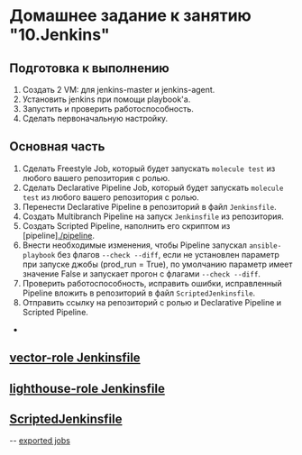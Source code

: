 # Домашнее задание к занятию "10.Jenkins"

## Подготовка к выполнению

1. Создать 2 VM: для jenkins-master и jenkins-agent.
2. Установить jenkins при помощи playbook'a.
3. Запустить и проверить работоспособность.
4. Сделать первоначальную настройку.

## Основная часть

1. Сделать Freestyle Job, который будет запускать `molecule test` из любого вашего репозитория с ролью.
2. Сделать Declarative Pipeline Job, который будет запускать `molecule test` из любого вашего репозитория с ролью.
3. Перенести Declarative Pipeline в репозиторий в файл `Jenkinsfile`.
4. Создать Multibranch Pipeline на запуск `Jenkinsfile` из репозитория.
5. Создать Scripted Pipeline, наполнить его скриптом из [pipeline][./pipeline](https://github.com/netology-code/mnt-homeworks/tree/MNT-video/09-ci-04-jenkins/pipeline).
6. Внести необходимые изменения, чтобы Pipeline запускал `ansible-playbook` без флагов `--check --diff`, если не установлен параметр при запуске джобы (prod_run = True), по умолчанию параметр имеет значение False и запускает прогон с флагами `--check --diff`.
7. Проверить работоспособность, исправить ошибки, исправленный Pipeline вложить в репозиторий в файл `ScriptedJenkinsfile`.
8. Отправить ссылку на репозиторий с ролью и Declarative Pipeline и Scripted Pipeline.

-
[vector-role Jenkinsfile](https://github.com/Destian1995/devops-netology/blob/vector-role/Jenkinsfile)
-
[lighthouse-role Jenkinsfile](https://github.com/Destian1995/devops-netology/blob/lighthouse-role/Jenkinsfile)
-
[ScriptedJenkinsfile](https://github.com/Destian1995/Jenkins/blob/main/homework/ScriptedJenkinsfile)
-



--
[exported jobs](https://github.com/Destian1995/Jenkins/tree/main/homework/xml)
